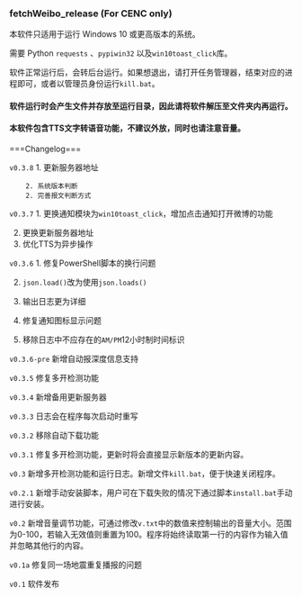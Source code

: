 ### fetchWeibo_release (For CENC only)

本软件只适用于运行 Windows 10 或更高版本的系统。

需要 Python `requests` 、`pypiwin32` 以及`win10toast_click`库。

 

软件正常运行后，会转后台运行。如果想退出，请打开任务管理器，结束对应的进程即可，或者以管理员身份运行`kill.bat`。

#### 软件运行时会产生文件并存放至运行目录，因此请将软件解压至文件夹内再运行。

#### 本软件包含TTS文字转语音功能，不建议外放，同时也请注意音量。

===Changelog===

`v0.3.8` 1. 更新服务器地址

		2. 系统版本判断
		2. 完善报文判断方式

`v0.3.7` 1. 更换通知模块为`win10toast_click`，增加点击通知打开微博的功能

2. 更换更新服务器地址
2. 优化TTS为异步操作

`v0.3.6` 1. 修复PowerShell脚本的换行问题

2. `json.load()`改为使用`json.loads()`

3. 输出日志更为详细
4. 修复通知图标显示问题
5. 移除日志中不应存在的`AM/PM`12小时制时间标识

`v0.3.6-pre` 新增自动报深度信息支持

`v0.3.5`  修复多开检测功能

`v0.3.4`  新增备用更新服务器

`v0.3.3`  日志会在程序每次启动时重写

`v0.3.2`  移除自动下载功能

`v0.3.1`  修复多开检测功能，更新时将会直接显示新版本的更新内容。

`v0.3`  新增多开检测功能和运行日志。新增文件`kill.bat`，便于快速关闭程序。

`v0.2.1`  新增手动安装脚本，用户可在下载失败的情况下通过脚本`install.bat`手动进行安装。

`v0.2`  新增音量调节功能，可通过修改`v.txt`中的数值来控制输出的音量大小。范围为0-100，若输入无效值则重置为100。程序将始终读取第一行的内容作为输入值并忽略其他行的内容。

`v0.1a`  修复同一场地震重复播报的问题

`v0.1`  软件发布
